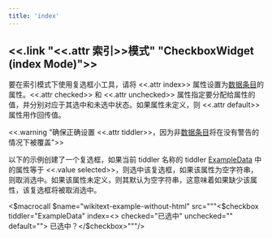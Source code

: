 ```yaml
---
title: 'index'
---
```


## <<.link "<<.attr 索引>>模式" "CheckboxWidget (index Mode)">>

要在索引模式下使用复选框小工具，请将 <<.attr index>> 属性设置为[数据条目](DataTiddlers)的属性。<<.attr checked>> 和 <<.attr unchecked>> 属性指定要分配给属性的值，并分别对应于其选中和未选中状态。如果属性未定义，则 <<.attr default>> 属性用作回传值。

<<.warning "确保正确设置 <<.attr tiddler>>，因为非[数据条目](DataTiddlers)将在没有警告的情况下被覆盖">>

以下的示例创建了一个复选框，如果当前 tiddler 名称的 tiddler [ExampleData](#ExampleData) 中的属性等于 <<.value selected>>，则选中该复选框，如果该属性为空字符串，则取消选中。如果该属性未定义，则其默认为空字符串，这意味着如果缺少该属性，该复选框将被取消选中。

<$macrocall $name="wikitext-example-without-html" src="""<$checkbox tiddler="ExampleData" index=<<currentTiddler>> checked="已选中" unchecked="" default=""> 已选中？</$checkbox>"""/>